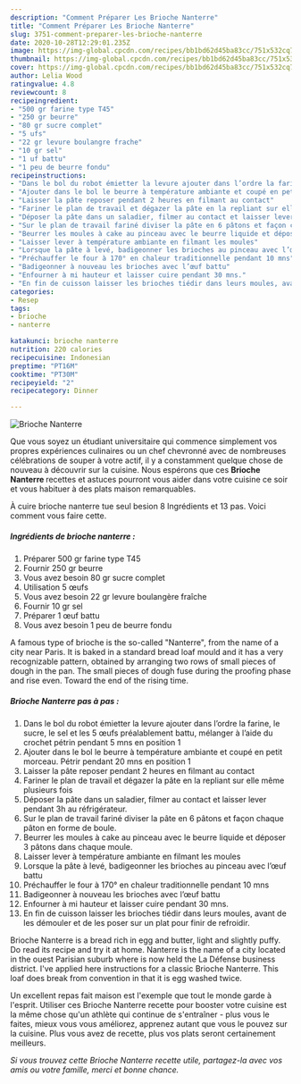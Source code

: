 ```yaml
---
description: "Comment Préparer Les Brioche Nanterre"
title: "Comment Préparer Les Brioche Nanterre"
slug: 3751-comment-preparer-les-brioche-nanterre
date: 2020-10-28T12:29:01.235Z
image: https://img-global.cpcdn.com/recipes/bb1bd62d45ba83cc/751x532cq70/brioche-nanterre-photo-principale-de-la-recette.jpg
thumbnail: https://img-global.cpcdn.com/recipes/bb1bd62d45ba83cc/751x532cq70/brioche-nanterre-photo-principale-de-la-recette.jpg
cover: https://img-global.cpcdn.com/recipes/bb1bd62d45ba83cc/751x532cq70/brioche-nanterre-photo-principale-de-la-recette.jpg
author: Lelia Wood
ratingvalue: 4.8
reviewcount: 8
recipeingredient:
- "500 gr farine type T45"
- "250 gr beurre"
- "80 gr sucre complet"
- "5 ufs"
- "22 gr levure boulangre frache"
- "10 gr sel"
- "1 uf battu"
- "1 peu de beurre fondu"
recipeinstructions:
- "Dans le bol du robot émietter la levure ajouter dans l’ordre la farine, le sucre, le sel et les 5 œufs préalablement battu, mélanger à l’aide du crochet pétrin pendant 5 mns en position 1"
- "Ajouter dans le bol le beurre à température ambiante et coupé en petit morceau. Pétrir pendant 20 mns en position 1"
- "Laisser la pâte reposer pendant 2 heures en filmant au contact"
- "Fariner le plan de travail et dégazer la pâte en la repliant sur elle même plusieurs fois"
- "Déposer la pâte dans un saladier, filmer au contact et laisser lever pendant 3h au réfrigérateur."
- "Sur le plan de travail fariné diviser la pâte en 6 pâtons et façon chaque pâton en forme de boule."
- "Beurrer les moules à cake au pinceau avec le beurre liquide et déposer 3 pâtons dans chaque moule."
- "Laisser lever à température ambiante en filmant les moules"
- "Lorsque la pâte à levé, badigeonner les brioches au pinceau avec l’œuf battu"
- "Préchauffer le four à 170° en chaleur traditionnelle pendant 10 mns"
- "Badigeonner à nouveau les brioches avec l’œuf battu"
- "Enfourner à mi hauteur et laisser cuire pendant 30 mns."
- "En fin de cuisson laisser les brioches tiédir dans leurs moules, avant de les démouler et de les poser sur un plat pour finir de refroidir."
categories:
- Resep
tags:
- brioche
- nanterre

katakunci: brioche nanterre 
nutrition: 220 calories
recipecuisine: Indonesian
preptime: "PT16M"
cooktime: "PT30M"
recipeyield: "2"
recipecategory: Dinner

---
```



![Brioche Nanterre](https://img-global.cpcdn.com/recipes/bb1bd62d45ba83cc/751x532cq70/brioche-nanterre-photo-principale-de-la-recette.jpg)

Que vous soyez un étudiant universitaire qui commence simplement vos propres expériences culinaires ou un chef chevronné avec de nombreuses célébrations de souper à votre actif, il y a constamment quelque chose de nouveau à découvrir sur la cuisine. Nous espérons que ces <strong> Brioche Nanterre </strong> recettes et astuces pourront vous aider dans votre cuisine ce soir et vous habituer à des plats maison remarquables.

<!--inarticleads1-->

À cuire brioche nanterre tue seul besion 8 Ingrédients et 13 pas. Voici comment vous faire cette.

##### Ingrédients de brioche nanterre :

1. Préparer 500 gr farine type T45
1. Fournir 250 gr beurre
1. Vous avez besoin 80 gr sucre complet
1. Utilisation 5 œufs
1. Vous avez besoin 22 gr levure boulangère fraîche
1. Fournir 10 gr sel
1. Préparer 1 œuf battu
1. Vous avez besoin 1 peu de beurre fondu


A famous type of brioche is the so-called &#34;Nanterre&#34;, from the name of a city near Paris. It is baked in a standard bread loaf mould and it has a very recognizable pattern, obtained by arranging two rows of small pieces of dough in the pan. The small pieces of dough fuse during the proofing phase and rise even. Toward the end of the rising time. 

<!--inarticleads2-->

##### Brioche Nanterre pas à pas :

1. Dans le bol du robot émietter la levure ajouter dans l’ordre la farine, le sucre, le sel et les 5 œufs préalablement battu, mélanger à l’aide du crochet pétrin pendant 5 mns en position 1
1. Ajouter dans le bol le beurre à température ambiante et coupé en petit morceau. Pétrir pendant 20 mns en position 1
1. Laisser la pâte reposer pendant 2 heures en filmant au contact
1. Fariner le plan de travail et dégazer la pâte en la repliant sur elle même plusieurs fois
1. Déposer la pâte dans un saladier, filmer au contact et laisser lever pendant 3h au réfrigérateur.
1. Sur le plan de travail fariné diviser la pâte en 6 pâtons et façon chaque pâton en forme de boule.
1. Beurrer les moules à cake au pinceau avec le beurre liquide et déposer 3 pâtons dans chaque moule.
1. Laisser lever à température ambiante en filmant les moules
1. Lorsque la pâte à levé, badigeonner les brioches au pinceau avec l’œuf battu
1. Préchauffer le four à 170° en chaleur traditionnelle pendant 10 mns
1. Badigeonner à nouveau les brioches avec l’œuf battu
1. Enfourner à mi hauteur et laisser cuire pendant 30 mns.
1. En fin de cuisson laisser les brioches tiédir dans leurs moules, avant de les démouler et de les poser sur un plat pour finir de refroidir.


Brioche Nanterre is a bread rich in egg and butter, light and slightly puffy. Do read its recipe and try it at home. Nanterre is the name of a city located in the ouest Parisian suburb where is now held the La Défense business district. I&#39;ve applied here instructions for a classic Brioche Nanterre. This loaf does break from convention in that it is egg washed twice. 

<!--inarticleads1-->

<p>
Un excellent repas fait maison est l'exemple que tout le monde garde à l'esprit. Utiliser ces Brioche Nanterre recette pour booster votre cuisine est la même chose qu'un athlète qui continue de s'entraîner - plus vous le faites, mieux vous vous améliorez, apprenez autant que vous le pouvez sur la cuisine. Plus vous avez de recette, plus vos plats seront certainement meilleurs.
</p>

<p>
<i>Si vous trouvez cette Brioche Nanterre recette utile, partagez-la avec vos amis ou votre famille, merci et bonne chance.</i>
</p>
